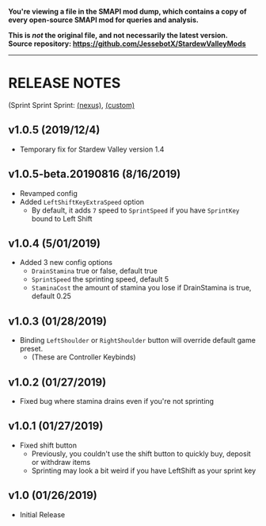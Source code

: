 **You're viewing a file in the SMAPI mod dump, which contains a copy of every open-source SMAPI mod
for queries and analysis.**

**This is _not_ the original file, and not necessarily the latest version.**  
**Source repository: https://github.com/JessebotX/StardewValleyMods**

----

# RELEASE NOTES 
(Sprint Sprint Sprint: [(nexus)](https://www.nexusmods.com/stardewvalley/mods/3294), [(custom)](https://github.com/JessebotX/StardewMods/releases/tag/Sprint)

## v1.0.5 (2019/12/4)
- Temporary fix for Stardew Valley version 1.4

## v1.0.5-beta.20190816 (8/16/2019)
- Revamped config
- Added ```LeftShiftKeyExtraSpeed``` option
  - By default, it adds ```7``` speed to ```SprintSpeed``` if you have ```SprintKey``` bound to Left Shift 

## v1.0.4 (5/01/2019)
- Added 3 new config options
  - ```DrainStamina``` true or false, default true
  - ```SprintSpeed``` the sprinting speed, default 5
  - ```StaminaCost``` the amount of stamina you lose if DrainStamina is true, default 0.25

## v1.0.3 (01/28/2019)
- Binding ```LeftShoulder``` or ```RightShoulder``` button will override default game preset.
  - (These are Controller Keybinds)

## v1.0.2 (01/27/2019)
- Fixed bug where stamina drains even if you're not sprinting

## v1.0.1 (01/27/2019)
- Fixed shift button
  - Previously, you couldn't use the shift button to quickly buy, deposit or withdraw items
  - Sprinting may look a bit weird if you have LeftShift as your sprint key

## v1.0 (01/26/2019)
- Initial Release